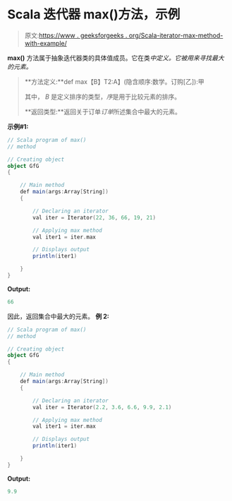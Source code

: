 # Scala 迭代器 max()方法，示例

> 原文:[https://www . geeksforgeeks . org/Scala-iterator-max-method-with-example/](https://www.geeksforgeeks.org/scala-iterator-max-method-with-example/)

**max()** 方法属于抽象迭代器类的具体值成员。它在类*中定义。它被用来寻找最大的元素。*

> **方法定义:**def max【B】T2:A】(隐含顺序:数学。订购[乙]):甲
> 
> 其中， *B* 是定义排序的类型，*序*是用于比较元素的排序。
> 
> **返回类型:**返回关于订单*订单*所述集合中最大的元素。

**示例#1:**

```scala
// Scala program of max()
// method

// Creating object
object GfG
{ 

    // Main method
    def main(args:Array[String])
    {

        // Declaring an iterator
        val iter = Iterator(22, 36, 66, 19, 21)

        // Applying max method
        val iter1 = iter.max

        // Displays output
        println(iter1)

    }
}
```

**Output:**

```scala
66

```

因此，返回集合中最大的元素。
**例 2:**

```scala
// Scala program of max()
// method

// Creating object
object GfG
{ 

    // Main method
    def main(args:Array[String])
    {

        // Declaring an iterator
        val iter = Iterator(2.2, 3.6, 6.6, 9.9, 2.1)

        // Applying max method
        val iter1 = iter.max

        // Displays output
        println(iter1)

    }
}
```

**Output:**

```scala
9.9

```